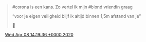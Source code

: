> \#corona is een kans\. Zo vertel ik mijn \#blond vriendin graag  
>   
>  “voor je eigen veiligheid blijf ik altijd binnen 1,5m afstand van je”  
>   
> 🥰

<img src="../../media/tweet.ico" width="12" /> [Wed Apr 08 14:19:36 +0000 2020](https://twitter.com/DromerDenker/status/1247891848917422085)